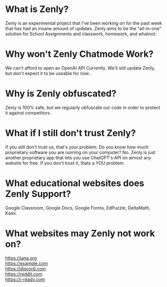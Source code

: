 # What is Zenly?
Zenly is an experimental project that I've been working on for the past week that has had an insane amount of updates. Zenly aims to be the "all-in-one" solution for School Assignments and classwork, homework, and whatnot. </br>

# Why won't Zenly Chatmode Work?
We can't afford to open an OpenAI API Currently. We'll still update Zenly, but don't expect it to be useable for now.. </br>

# Why is Zenly obfuscated?
Zenly is 100% safe, but we regularly obfuscate our code in order to protect it against competitors. </br>

# What if I still don't trust Zenly?
If you still don't trust us, that's your problem. Do you know how much proprietary software you are running on your computer? No. Zenly is just another proprietary app that lets you use ChatGPT's API on almost any website for free. If you don't trust it, thats a YOU problem. </br>

# What educational websites does Zenly Support?
Google Classroom, Google Docs, Google Forms, EdPuzzle, DeltaMath, Kami.

# What websites may Zenly not work on?
https://iana.org </br>
https://example.com </br>
https://discord.com </br>
https://reddit.com </br>
https://i-ready.com </br>
